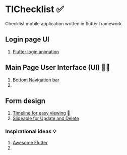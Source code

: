 # TIChecklist ✅
Checklist mobile application written in flutter framework


## Login page UI

1. [Flutter login animation](https://github.com/GeekyAnts/flutter-login-home-animation)

## Main Page User Interface (UI) 👨‍🎨

1. [Bottom Navigation bar](https://github.com/pedromassango/bottom_navy_bar)
2. 


## Form design 

1. [Timeline for easy viewing](https://github.com/JHBitencourt/timeline_tile) 🤔
2. [Slideable for Update and Delete](https://github.com/JHBitencourt/timeline_tile)


### Inspirational ideas 💡
1. [Awesome Flutter](https://github.com/Solido/awesome-flutter)
2. 